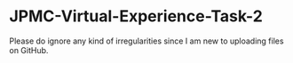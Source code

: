 # JPMC-Virtual-Experience-Task-2

Please do ignore any kind of irregularities since I am new to uploading files on GitHub. 

